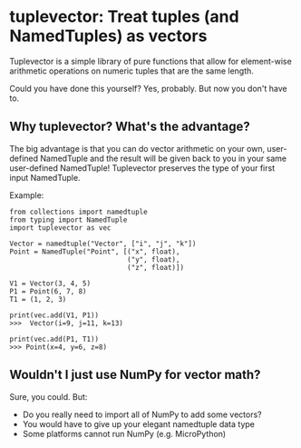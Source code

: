 # tuplevector: Treat tuples (and NamedTuples) as vectors

Tuplevector is a simple library of pure functions that allow
for element-wise arithmetic operations on numeric tuples 
that are the same length. 

Could you have done this yourself? Yes, probably. 
But now you don't have to.


## Why tuplevector? What's the advantage?


The big advantage is that you can do vector arithmetic on your own,
user-defined NamedTuple and the result will be given back to you
in your same user-defined NamedTuple! Tuplevector preserves the type
of your first input NamedTuple. 

Example:

```
from collections import namedtuple
from typing import NamedTuple
import tuplevector as vec

Vector = namedtuple("Vector", ["i", "j", "k"])
Point = NamedTuple("Point", [("x", float),
                             ("y", float),
                             ("z", float)])
                             
V1 = Vector(3, 4, 5)
P1 = Point(6, 7, 8)
T1 = (1, 2, 3)

print(vec.add(V1, P1))
>>>  Vector(i=9, j=11, k=13)

print(vec.add(P1, T1))
>>> Point(x=4, y=6, z=8)
```

## Wouldn't I just use NumPy for vector math?

Sure, you could. But:
* Do you really need to import all of NumPy to add some vectors?
* You would have to give up your elegant namedtuple data type
* Some platforms cannot run NumPy (e.g. MicroPython)

